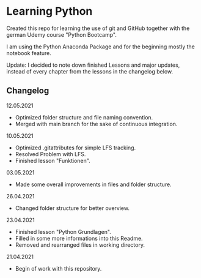 # Learning Python
Created this repo for learning the use of git and GitHub together with the german Udemy course "Python Bootcamp".

I am using the Python Anaconda Package and for the beginning mostly the notebook feature.

Update:
I decided to note down finished Lessons and major updates, instead of every chapter from the lessons in the changelog below.

## Changelog
12.05.2021
- Optimized folder structure and file naming convention.
- Merged with main branch for the sake of continuous integration.

10.05.2021
- Optimized .gitattributes for simple LFS tracking.
- Resolved Problem with LFS.
- Finished lesson "Funktionen".

03.05.2021
- Made some overall improvements in files and folder structure.

26.04.2021
- Changed folder structure for better overview.

23.04.2021
- Finished lesson "Python Grundlagen".
- Filled in some more informations into this Readme.
- Removed and rearranged files in working directory.

21.04.2021
- Begin of work with this repository.
